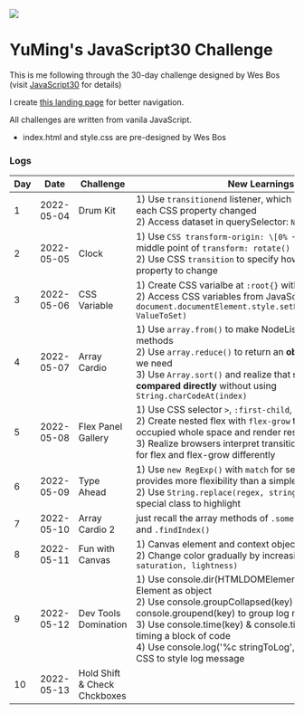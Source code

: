 ﻿![](https://javascript30.com/images/JS3-social-share.png)

# YuMing's JavaScript30 Challenge
This is me following through the 30-day challenge designed by Wes Bos (visit [JavaScript30](https://JavaScript30.com) for details)

I create [this landing page](https://yumingchang1991.github.io/JavaScript30/) for better navigation.

All challenges are written from vanila JavaScript.
- index.html and style.css are pre-designed by Wes Bos

### Logs
| Day | Date       | Challenge                    | New Learnings                                     |
| --- | ---------- | ---------------------------- | ------------------------------------------------- |
|  1  | 2022-05-04 | Drum Kit                     | 1) Use `transitionend` listener, which returns events for each CSS property changed <br/> 2) Access dataset in querySelector: `Node[data-key=52]` |
|  2  | 2022-05-05 | Clock                        | 1) Use `CSS transform-origin: \[0% ~ 100%]` to control the middle point of `transform: rotate()` <br/> 2) Use CSS `transition` to specify how long it takes for a property to change |
|  3  | 2022-05-06 | CSS Variable                 | 1) Create CSS varialbe at `:root{}` with `--` prefix <br/> 2) Access CSS variables from JavaScript using `document.documentElement.style.setProperty(CSSVarName, ValueToSet)` |
|  4  | 2022-05-07 | Array Cardio                 | 1) Use `array.from()` to make NodeList with full array methods <br/> 2) Use `array.reduce()` to return an **object** storing results we need <br/> 3) Use `Array.sort()` and realize that **string could be compared directly** without using `String.charCodeAt(index)` |
|  5  | 2022-05-08 | Flex Panel Gallery           | 1) Use CSS selector `>`, `:first-child`, `:last-child` <br/> 2) Create nested flex with `flex-grow` to make components occupied whole space and render responsively <br/> 3) Realize browsers interpret transitionend event property for flex and flex-grow differently |
|  6  | 2022-05-09 | Type Ahead                   | 1) Use `new RegExp()` with `match` for search function provides more flexibility than a simple `.includes()` <br> 2) Use `String.replace(regex, string)` to build string with special class to highlight |
|  7  | 2022-05-10 | Array Cardio 2               | just recall the array methods of `.some()` `.every()` `.find()` and `.findIndex()` |
|  8  | 2022-05-11 | Fun with Canvas              | 1) Canvas element and context object <br/> 2) Change color gradually by increasing hue in `hsl(hue, saturation, lightness)` |
|  9  | 2022-05-12 | Dev Tools Domination         | 1) Use console.dir(HTMLDOMElement) to print DOM Element as object <br> 2) Use console.groupCollapsed(key) & console.groupend(key) to group log messages together <br> 3) Use console.time(key) & console.timeEnd(key) for timing a block of code <br> 4) Use console.log('%c stringToLog', inlineCSS) to use CSS to style log message |
|  10 | 2022-05-13 | Hold Shift & Check Chckboxes |